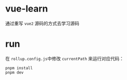 # vue-learn
通过重写 `vue2` 源码的方式去学习源码  

# run
在 `rollup.config.js`中修改 `currentPath` 来运行对应代码：
```shell
pnpm install
pnpm dev
```